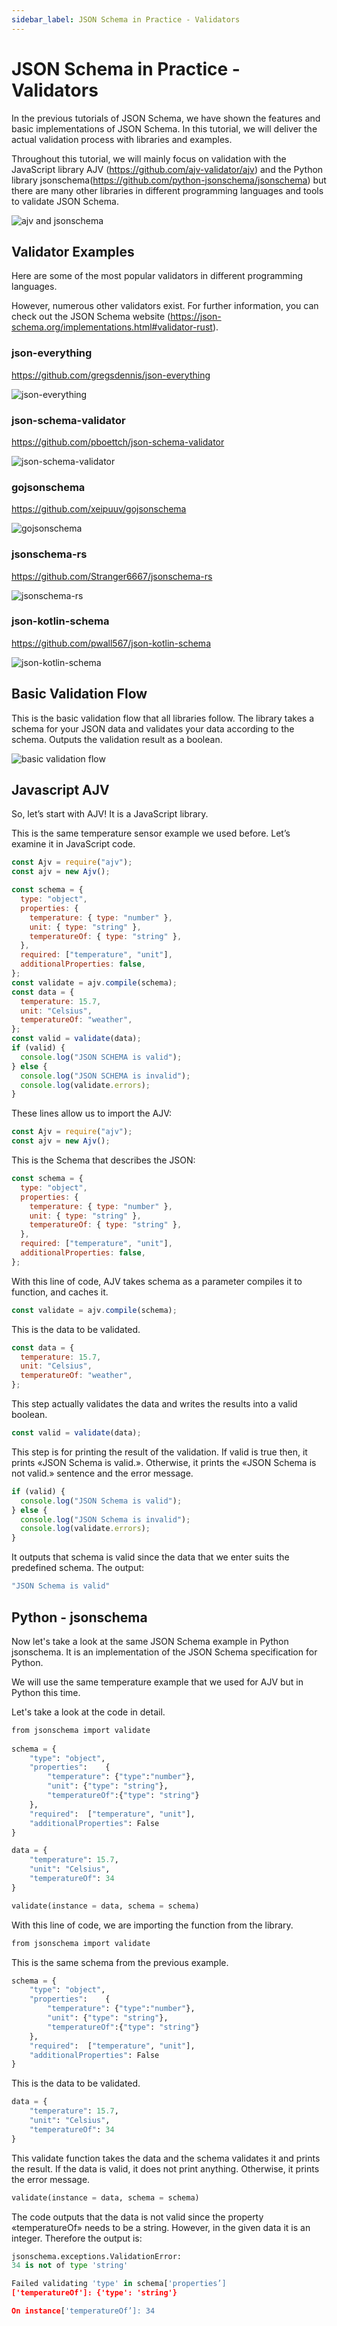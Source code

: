 ```yaml
---
sidebar_label: JSON Schema in Practice - Validators
---
```


# JSON Schema in Practice - Validators

In the previous tutorials of JSON Schema, we have shown the features and basic implementations of JSON Schema.
In this tutorial, we will deliver the actual validation process with libraries and examples.

Throughout this tutorial, we will mainly focus on validation with the JavaScript library AJV (https://github.com/ajv-validator/ajv) and the Python library jsonschema(https://github.com/python-jsonschema/jsonschema) but there are many other libraries in different programming languages and tools to validate JSON Schema.

![ajv and jsonschema](/img/8-JSON-Schema-3/ajv-python-combined.png)

## Validator Examples

Here are some of the most popular validators in different programming languages.

However, numerous other validators exist. For further information, you can check out the JSON Schema website (https://json-schema.org/implementations.html#validator-rust).

### json-everything

https://github.com/gregsdennis/json-everything

![json-everything](/img/8-JSON-Schema-3/json-everything.png)

### json-schema-validator

https://github.com/pboettch/json-schema-validator

![json-schema-validator](/img/8-JSON-Schema-3/json-schema-validator.png)

### gojsonschema

https://github.com/xeipuuv/gojsonschema

![gojsonschema](/img/8-JSON-Schema-3/gojsonschema.png)

### jsonschema-rs

https://github.com/Stranger6667/jsonschema-rs

![jsonschema-rs](/img/8-JSON-Schema-3/jsonschema-rs.png)

### json-kotlin-schema

https://github.com/pwall567/json-kotlin-schema

![json-kotlin-schema](/img/8-JSON-Schema-3/json-kotlin-schema.png)

## Basic Validation Flow

This is the basic validation flow that all libraries follow.
The library takes a schema for your JSON data and validates your data according to the schema. Outputs the validation result as a boolean.

![basic validation flow](/img/8-JSON-Schema-3/basic-validation.png)

## Javascript AJV

So, let’s start with AJV! It is a JavaScript library.

This is the same temperature sensor example we used before. Let’s examine it in JavaScript code.

```js
const Ajv = require("ajv");
const ajv = new Ajv();

const schema = {
  type: "object",
  properties: {
    temperature: { type: "number" },
    unit: { type: "string" },
    temperatureOf: { type: "string" },
  },
  required: ["temperature", "unit"],
  additionalProperties: false,
};
const validate = ajv.compile(schema);
const data = {
  temperature: 15.7,
  unit: "Celsius",
  temperatureOf: "weather",
};
const valid = validate(data);
if (valid) {
  console.log("JSON SCHEMA is valid");
} else {
  console.log("JSON SCHEMA is invalid");
  console.log(validate.errors);
}
```

These lines allow us to import the AJV:

```js
const Ajv = require("ajv");
const ajv = new Ajv();
```

This is the Schema that describes the JSON:

```js
const schema = {
  type: "object",
  properties: {
    temperature: { type: "number" },
    unit: { type: "string" },
    temperatureOf: { type: "string" },
  },
  required: ["temperature", "unit"],
  additionalProperties: false,
};
```

With this line of code, AJV takes schema as a parameter compiles it to function, and caches it.

```js
const validate = ajv.compile(schema);
```

This is the data to be validated.

```js
const data = {
  temperature: 15.7,
  unit: "Celsius",
  temperatureOf: "weather",
};
```

This step actually validates the data and writes the results into a valid boolean.

```js
const valid = validate(data);
```

This step is for printing the result of the validation. If valid is true then, it prints «JSON Schema is valid.».
Otherwise, it prints the «JSON Schema is not valid.» sentence and the error message.

```js
if (valid) {
  console.log("JSON Schema is valid");
} else {
  console.log("JSON Schema is invalid");
  console.log(validate.errors);
}
```

It outputs that schema is valid since the data that we enter suits the predefined schema.
The output:

```js
"JSON Schema is valid"
```

## Python - jsonschema

Now let's take a look at the same JSON Schema example in Python jsonschema. It is an implementation of the JSON Schema specification for Python.

We will use the same temperature example that we used for AJV but in Python this time.

Let's take a look at the code in detail.

```py
from jsonschema import validate
 
schema = { 
    "type": "object", 
    "properties":    { 
        "temperature": {"type":"number"},
        "unit": {"type": "string"}, 
        "temperatureOf":{"type": "string"} 
    },
    "required":  ["temperature", "unit"],
    "additionalProperties": False 
}

data = { 
    "temperature": 15.7,    
    "unit": "Celsius", 
    "temperatureOf": 34
} 

validate(instance = data, schema = schema) 
```

With this line of code, we are importing the function from the library.

```py
from jsonschema import validate
```

This is the same schema from the previous example.

```py
schema = { 
    "type": "object", 
    "properties":    { 
        "temperature": {"type":"number"},
        "unit": {"type": "string"}, 
        "temperatureOf":{"type": "string"} 
    },
    "required":  ["temperature", "unit"],
    "additionalProperties": False 
}
```

This is the data to be validated.

```py
data = { 
    "temperature": 15.7,    
    "unit": "Celsius", 
    "temperatureOf": 34
} 
```

This validate function takes the data and the schema validates it and prints the result. If the data is valid, it does not print anything. Otherwise, it prints the error message.

```py
validate(instance = data, schema = schema) 
```

The code outputs that the data is not valid since the property «temperatureOf» needs to be a string. However, in the given data it is an integer.
Therefore the output is:

```py
jsonschema.exceptions.ValidationError:
34 is not of type 'string'

Failed validating 'type' in schema['properties’]
['temperatureOf']: {'type': 'string'}

On instance['temperatureOf’]: 34
```

